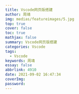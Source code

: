 ```yaml
---
title: Vscode网页版搭建
author: 周靖
img: medias/featureimages/5.jpg
top: true
cover: false
toc: true
mathjax: false
summary: Vscode网页版搭建
categories: Vscode
tags:
  - Vscode
keywords: 周靖
essay: false
abbrlink: 4910
date: 2021-09-02 16:47:34
coverImg:
password:
---
```

